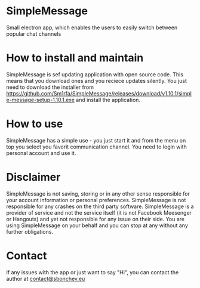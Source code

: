 # SimpleMessage
Small electron app, which enables the users to easily switch between popular chat channels

# How to install and maintain
SimpleMessage is sef updating application with open source code.
This means that you download ones and you reciece updates silently.
You just need to download the installer from https://github.com/Sm1rfa/SimpleMessage/releases/download/v1.10.1/simple-message-setup-1.10.1.exe
and install the application.

# How to use
SimpleMessage has a simple use - you just start it and from the menu on top
you select you favorit communication channel. You need to login with personal account
and use it.

# Disclaimer
SimpleMessage is not saving, storing or in any other sense responsible
for your account information or personal preferences.
SimpleMessage is not responsible for any crashes on the third party software.
SimpleMessage is a provider of service and not the service itself (it is not Facebook Meesenger or Hangouts)
and yet not responsible for any issue on their side.
You are using SimpleMessage on your behalf and you can stop at any without any further obligations.

# Contact
If any issues with the app or just want to say "Hi", you can
contact the author at contact@sbonchev.eu
